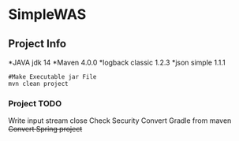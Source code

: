 
# SimpleWAS

## Project Info
*JAVA jdk 14
*Maven 4.0.0
*logback classic 1.2.3
*json simple 1.1.1

```
#Make Executable jar File
mvn clean project
```

### Project TODO
Write input stream close
Check Security
Convert Gradle from maven 
~~Convert Spring project~~
